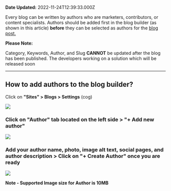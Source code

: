 **Date Updated:** 2022-11-24T12:39:33.000Z

Every blog can be written by authors who are marketers, contributors, or content specialists. Authors should be added first in the blog builder (as shown in this article) **before** they can be selected as authors for the [blog post.](https://help.gohighlevel.com/en/support/solutions/articles/48001220286)

  
**Please Note:**

Category, Keywords, Author, and Slug **CANNOT** be updated after the blog has been published. The developers working on a solution which will be released soon
  
  
---

## **How to add authors to the blog builder?**

Click on **"Sites" > Blogs > Settings** (cog)

  
![](https://s3.amazonaws.com/cdn.freshdesk.com/data/helpdesk/attachments/production/48265308321/original/4cqYzeC1iwWnSb44SQST1yNLn0Qwq5ssEA.png?1669273699)
  
  
### Click on "**Author**" tab located on the left side **\>** "**\+ Add new author**"  
![](https://s3.amazonaws.com/cdn.freshdesk.com/data/helpdesk/attachments/production/48265308352/original/AxEOdMO2K21bM97yBgKTQxqEcwclmsTi1A.png?1669273725)
  
  
### Add your **author name, photo, image alt text, social pages,** and **author description >** Click on **"+ Create Author"** once you are ready

  
![](https://s3.amazonaws.com/cdn.freshdesk.com/data/helpdesk/attachments/production/48265308440/original/VTwYfgZcftKDwzFyUasEvZ5MQnByKigkrw.png?1669273765)

  
**Note - Supported Image size for Author is 10MB**